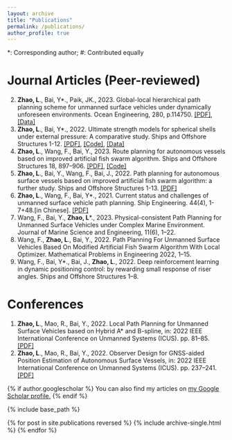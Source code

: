 ```yaml
---
layout: archive
title: "Publications"
permalink: /publications/
author_profile: true
---
```

*: Corresponding author; #: Contributed equally

Journal Articles (Peer-reviewed)
===
2. **Zhao, L**., Bai, Y*., Paik, JK., 2023. Global-local hierarchical path planning scheme for unmanned surface vehicles under dynamically unforeseen environments. Ocean Engineering, 280, p.114750. [[PDF]](https://liangzhao13.github.io/files/zhao2023a.pdf), [[Data]](https://github.com/LiangZhao13/Data-for-Global-local.git) 
3. **Zhao, L**., Bai, Y*., 2022. Ultimate strength models for spherical shells under external pressure: A comparative study. Ships and Offshore Structures 1-12. [[PDF]](https://liangzhao13.github.io/files/Zhao2022Ultimate.pdf), [[Code]](https://github.com/LiangZhao13/Strength-Model-Calculation.git), [[Data]](https://github.com/LiangZhao13/Strength-Model-Calculation.git)
4. **Zhao, L**., Wang, F., Bai, Y., 2023. Route planning for autonomous vessels based on improved artificial fish swarm algorithm. Ships and Offshore Structures 18, 897–906. [[PDF]](https://liangzhao13.github.io/files/Zhao2022Route.pdf), [[Code]](https//:github.com/LiangZhao13/Code-for-IAFSA.git)
5. **Zhao, L**., Bai, Y., Wang, F., Bai, J., 2022. Path planning for autonomous surface vessels based on improved artificial fish swarm algorithm: a further study. Ships and Offshore Structures 1-13. [[PDF]](https://liangzhao13.github.io/files/Zhao2022Path.pdf)
6. **Zhao, L**., Wang, F., Bai, Y*., 2021. Current status and challenges of unmanned surface vehicle path planning. Ship Engineering. 44(4), 1-7+48.\[in Chinese]. [[PDF]](https://liangzhao13.github.io/files/reviewpathplanning.pdf)
7. Wang, F., Bai, Y., **Zhao, L***., 2023. Physical-consistent Path Planning for Unmanned Surface Vehicles under Complex Marine Environment. Journal of Marine Science and Engineering, 11(6), 1–22.
8. Wang, F., **Zhao, L**., Bai, Y., 2022. Path Planning For Unmanned Surface Vehicles Based On Modified Artificial Fish Swarm Algorithm With Local Optimizer. Mathematical Problems in Engineering 2022, 1–15.
9. Wang, F., Bai, Y*., Bai, J., **Zhao, L**., 2022. Deep reinforcement learning in dynamic positioning control: by rewarding small response of riser angles. Ships and Offshore Structures 1–8. 






Conferences
===
1. **Zhao, L**., Mao, R., Bai, Y., 2022. Local Path Planning for Unmanned Surface Vehicles based on Hybrid A* and B-spline, in: 2022 IEEE International Conference on Unmanned Systems (ICUS). pp. 81–85. [[PDF]](https://liangzhao13.github.io/files/Local_Path_Planning_for_Unmanned_Surface_Vehicles_based_on_Hybrid_A_and_B-spline.pdf)
2. **Zhao, L**., Mao, R., Bai, Y., 2022. Observer Design for GNSS-aided Position Estimation of Autonomous Surface Vessels, in: 2022 IEEE International Conference on Unmanned Systems (ICUS). pp. 237–241.[[PDF]](https://liangzhao13.github.io/files/Observer_Design_for_GNSS-aided_Position_Estimation_of_Autonomous_Surface_Vessels.pdf)










{% if author.googlescholar %}
  You can also find my articles on <u><a href="{{author.googlescholar}}">my Google Scholar profile</a>.</u>
{% endif %}

{% include base_path %}

{% for post in site.publications reversed %}
  {% include archive-single.html %}
{% endfor %}
